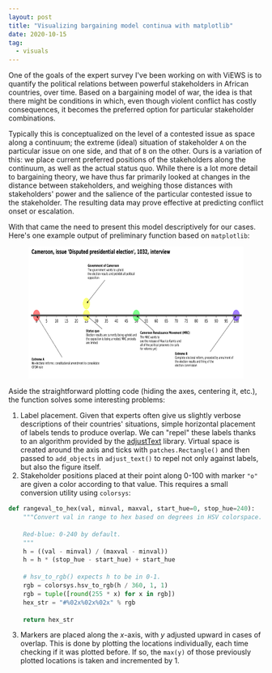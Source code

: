 ```yaml
---
layout: post
title: "Visualizing bargaining model continua with matplotlib"
date: 2020-10-15
tag: 
  - visuals
---
```


One of the goals of the expert survey I've been working on with ViEWS is to quantify the political relations between powerful stakeholders in African countries, over time. Based on a bargaining model of war, the idea is that there might be conditions in which, even though violent conflict has costly consequences, it becomes the preferred option for particular stakeholder combinations. 

Typically this is conceptualized on the level of a contested issue as space along a continuum; the extreme (ideal) situation of stakeholder `A` on the particular issue on one side, and that of `B` on the other. Ours is a variation of this: we place current preferred positions of the stakeholders along the continuum, as well as the actual status quo. While there is a lot more detail to bargaining theory, we have thus far primarily looked at changes in the distance between stakeholders, and weighing those distances with stakeholders' power and the salience of the particular contested issue to the stakeholder. The resulting data may prove effective at predicting conflict onset or escalation.

With that came the need to present this model descriptively for our cases. Here's one example output of preliminary function based on `matplotlib`:

<figure>
<img src="_posts/continuum_plots/continuum.png" alt="example continuum plot" width=1000 height=260>
</figure>

Aside the straightforward plotting code (hiding the axes, centering it, etc.), the function solves some interesting problems:

1. Label placement. Given that experts often give us slightly verbose descriptions of their countries' situations, simple horizontal placement of labels tends to produce overlap. We can "repel" these labels thanks to an algorithm provided by the [adjustText](https://github.com/Phlya/adjustText) library. Virtual space is created around the axis and ticks with `patches.Rectangle()` and then passed to `add_objects` in `adjust_text()` to repel not only against labels, but also the figure itself.
2. Stakeholder positions placed at their point along 0-100 with marker `"o"` are given a color according to that value. This requires a small conversion utility using `colorsys`:
```python
def rangeval_to_hex(val, minval, maxval, start_hue=0, stop_hue=240):
    """Convert val in range to hex based on degrees in HSV colorspace.
        
    Red-blue: 0-240 by default.
    """
    h = ((val - minval) / (maxval - minval))
    h = h * (stop_hue - start_hue) + start_hue

    # hsv_to_rgb() expects h to be in 0-1.
    rgb = colorsys.hsv_to_rgb(h / 360, 1, 1)
    rgb = tuple([round(255 * x) for x in rgb])
    hex_str = "#%02x%02x%02x" % rgb
   
    return hex_str
```
3. Markers are placed along the *x*-axis, with *y* adjusted upward in cases of overlap. This is done by plotting the locations individually, each time checking if it was plotted before. If so, the `max(y)` of those previously plotted locations is taken and incremented by 1.
